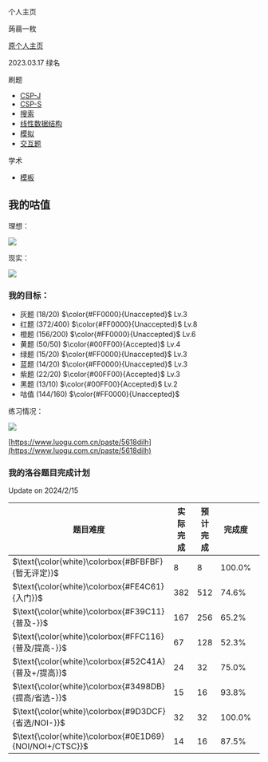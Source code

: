 个人主页

蒟蒻一枚

[原个人主页](https://www.luogu.com.cn/paste/mkztqc06)

2023.03.17 绿名

刷题
- [CSP-J](https://www.luogu.com.cn/problem/list?tag=343&orderBy=difficulty&order=asc&page=1)
- [CSP-S](https://www.luogu.com.cn/problem/list?tag=342&orderBy=difficulty&order=asc&page=1)
- [搜索](https://www.luogu.com.cn/problem/list?tag=4,126,127,128,129&orderBy=difficulty&order=asc&page=1)
- [线性数据结构](https://www.luogu.com.cn/problem/list?tag=287,288,360,56,385&orderBy=difficulty&order=asc&page=1)
- [模拟](https://www.luogu.com.cn/problem/list?tag=1&orderBy=difficulty&order=asc&page=1)
- [交互题](https://www.luogu.com.cn/problem/list?tag=103&orderBy=difficulty&order=asc&page=1)

学术
- [模板](https://www.zybuluo.com/lqhsr/note/1821078)

## 我的咕值
理想：

![](https://luogu.wao3.cn/api/guzhi?id=922589&scores=100,100,100,100,100&dark_mode=true)

现实：

![](https://luogu.wao3.cn/api/guzhi?id=922589&scores=100,44,0,0,0&dark_mode=true)

### 我的目标：
- 灰题 (18/20)&nbsp;$\color{#FF0000}{Unaccepted}$ Lv.3
- 红题 (372/400)&nbsp;$\color{#FF0000}{Unaccepted}$ Lv.8
- 橙题 (156/200)&nbsp;$\color{#FF0000}{Unaccepted}$ Lv.6
- 黄题 (50/50)&nbsp;$\color{#00FF00}{Accepted}$ Lv.4
- 绿题 (15/20)&nbsp;$\color{#FF0000}{Unaccepted}$ Lv.3
- 蓝题 (14/20)&nbsp;$\color{#FF0000}{Unaccepted}$ Lv.3
- 紫题 (22/20)&nbsp;$\color{#00FF00}{Accepted}$ Lv.3
- 黑题 (13/10)&nbsp;$\color{#00FF00}{Accepted}$ Lv.2
- 咕值 (144/160)&nbsp;$\color{#FF0000}{Unaccepted}$

练习情况：

![](https://luogu.wao3.cn/api/practice?id=922589&dark_mode=true&card_width=500)

[https://www.luogu.com.cn/paste/5618dilh](https://www.luogu.com.cn/paste/5618dilh)

### 我的洛谷题目完成计划

Update on 2024/2/15

| 题目难度 | 实际完成 | 预计完成 | 完成度 | 等级 |
| - | - | - | - | - |
| $\text{\color{white}\colorbox{#BFBFBF}{暂无评定}}$ | $8$ | $8$ | $100.0\%$ | $\mathsf{Lv.3}$ |
| $\text{\color{white}\colorbox{#FE4C61}{入门}}$ | $382$ | $512$ | $74.6\%$ | $\mathsf{Lv.9}$ |
| $\text{\color{white}\colorbox{#F39C11}{普及-}}$ | $167$ | $256$ | $65.2\%$ | $\mathsf{Lv.8}$ |
| $\text{\color{white}\colorbox{#FFC116}{普及/提高-}}$ | $67$ | $128$ | $52.3\%$ | $\mathsf{Lv.7}$ |
| $\text{\color{white}\colorbox{#52C41A}{普及+/提高}}$ | $24$ | $32$ | $75.0\%$ | $\mathsf{Lv.5}$ |
| $\text{\color{white}\colorbox{#3498DB}{提高/省选-}}$ | $15$ | $16$ | $93.8\%$ | $\mathsf{Lv.4}$ |
| $\text{\color{white}\colorbox{#9D3DCF}{省选/NOI-}}$ | $32$ | $32$ | $100.0\%$ | $\mathsf{Lv.5}$ |
| $\text{\color{white}\colorbox{#0E1D69}{NOI/NOI+/CTSC}}$ | $14$ | $16$ | $87.5\%$ | $\mathsf{Lv.4}$ |
